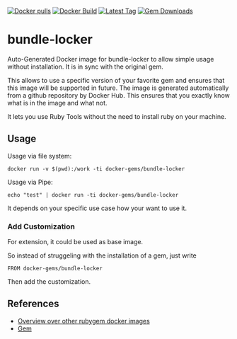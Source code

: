 [![Docker pulls](https://img.shields.io/docker/pulls/rubygem/bundle-locker.svg)](https://hub.docker.com/r/rubygem/bundle-locker/)
[![Docker Build](https://img.shields.io/docker/automated/rubygem/bundle-locker.svg)](https://hub.docker.com/r/rubygem/bundle-locker/)
[![Latest Tag](https://img.shields.io/github/tag/docker-rubygem/bundle-locker.svg)](https://hub.docker.com/r/rubygem/bundle-locker/)
[![Gem Downloads](https://img.shields.io/gem/dt/bundle-locker.svg)](https://rubygems.org/gems/bundle-locker/)
# bundle-locker

Auto-Generated Docker image for bundle-locker to allow simple usage without installation.
It is in sync with the original gem.

This allows to use a specific version of your favorite gem and ensures that this image will be supported in future.
The image is generated automatically from a github repository by Docker Hub.
This ensures that you exactly know what is in the image and what not.

It lets you use Ruby Tools without the need to install ruby on your machine.

## Usage

Usage via file system:

`docker run -v $(pwd):/work -ti docker-gems/bundle-locker`

Usage via Pipe:

`echo "test" | docker run -ti docker-gems/bundle-locker`

It depends on your specific use case how your want to use it.

### Add Customization

For extension, it could be used as base image.

So instead of struggeling with the installation of a gem, just write

`FROM docker-gems/bundle-locker`

Then add the customization.

## References

 - [Overview over other rubygem docker images](https://github.com/thinkbot/docker-rubygem)
 - [Gem](https://rubygems.org/gems/bundle-locker/)
